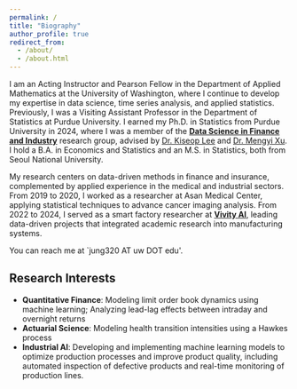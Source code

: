 ```yaml
---
permalink: /
title: "Biography"
author_profile: true
redirect_from: 
  - /about/
  - /about.html
--- 
```


I am an Acting Instructor and Pearson Fellow in the Department of Applied Mathematics at the University of Washington, where I continue to develop my expertise in data science, time series analysis, and applied statistics. Previously, I was a Visiting Assistant Professor in the Department of Statistics at Purdue University.
I earned my Ph.D. in Statistics from Purdue University in 2024, where I was a member of the <a href="https://sites.google.com/view/purdue-dsfi/home" target="_blank"><b>Data Science in Finance and Industry</b></a> research group, advised by <a href="https://www.stat.purdue.edu/~kiseop/" target="_blank">Dr. Kiseop Lee</a> and <a href="https://sites.google.com/view/mxu/home?_ga=2.50296166.1710331856.1676529185-1031281822.1663908437" target="_blank">Dr. Mengyi Xu</a>. I hold a B.A. in Economics and Statistics and an M.S. in Statistics, both from Seoul National University.  

My research centers on data-driven methods in finance and insurance, complemented by applied experience in the medical and industrial sectors. From 2019 to 2020, I worked as a researcher at Asan Medical Center, applying statistical techniques to advance cancer imaging analysis. From 2022 to 2024, I served as a smart factory researcher at <a href="https://vivity.ai/" target="_blank"><b>Vivity AI</b></a>, leading data-driven projects that integrated academic research into manufacturing systems.

You can reach me at `jung320 AT uw DOT edu'.
      
Research Interests
------
* <b>Quantitative Finance</b>: Modeling limit order book dynamics using machine learning; Analyzing lead-lag effects between intraday and overnight returns  
* <b>Actuarial Science</b>: Modeling health transition intensities using a Hawkes process  
* <b>Industrial AI</b>: Developing and implementing machine learning models to optimize production processes and improve product quality, including automated inspection of defective products and real-time monitoring of production lines. 
 

